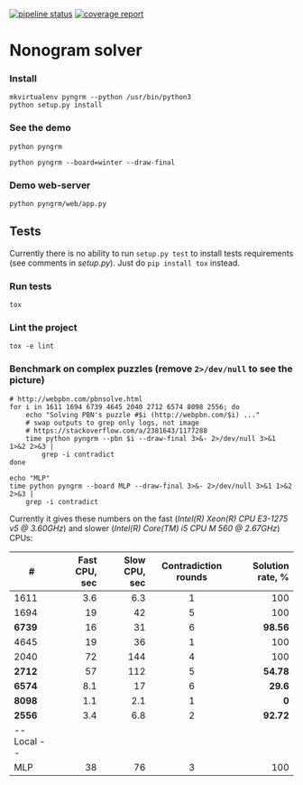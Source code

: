 [![pipeline status](https://gitlab.com/tsionyx/pyngrm/badges/dev/pipeline.svg)](https://gitlab.com/tsionyx/pyngrm/pipelines)
[![coverage report](https://gitlab.com/tsionyx/pyngrm/badges/dev/coverage.svg?job=test)](https://gitlab.com/tsionyx/pyngrm/commits/dev)


# Nonogram solver

### Install
```
mkvirtualenv pyngrm --python /usr/bin/python3
python setup.py install
```

### See the demo
```
python pyngrm

python pyngrm --board=winter --draw-final
```

### Demo web-server
```
python pyngrm/web/app.py
```


## Tests

Currently there is no ability to run `setup.py test` to install
tests requirements (see comments in _setup.py_). Just do
`pip install tox` instead.

### Run tests

```
tox
```

### Lint the project

```
tox -e lint
```

### Benchmark on complex puzzles (remove `2>/dev/null` to see the picture)

```
# http://webpbn.com/pbnsolve.html
for i in 1611 1694 6739 4645 2040 2712 6574 8098 2556; do
    echo "Solving PBN's puzzle #$i (http://webpbn.com/$i) ..."
    # swap outputs to grep only logs, not image
    # https://stackoverflow.com/a/2381643/1177288
    time python pyngrm --pbn $i --draw-final 3>&- 2>/dev/null 3>&1 1>&2 2>&3 |
        grep -i contradict
done

echo "MLP"
time python pyngrm --board MLP --draw-final 3>&- 2>/dev/null 3>&1 1>&2 2>&3 |
    grep -i contradict
```

Currently it gives these numbers on the fast (_Intel(R) Xeon(R) CPU E3-1275 v5 @ 3.60GHz_)
and slower (_Intel(R) Core(TM) i5 CPU  M 560  @ 2.67GHz_) CPUs:

| #         | Fast CPU, sec | Slow CPU, sec | Contradiction rounds | Solution rate, % |
|-----------|--------------:|--------------:|:--------------------:|-----------------:|
| 1611      | 3.6           | 6.3           | 1                    | 100              |
| 1694      | 19            | 42            | 5                    | 100              |
| **6739**  | 16            | 31            | 6                    | **98.56**        |
| 4645      | 19            | 36            | 1                    | 100              |
| 2040      | 72            | 144           | 4                    | 100              |
| **2712**  | 57            | 112           | 5                    | **54.78**        |
| **6574**  | 8.1           | 17            | 6                    | **29.6**         |
| **8098**  | 1.1           | 2.1           | 1                    | **0**            |
| **2556**  | 3.4           | 6.8           | 2                    | **92.72**        |
|-- Local --                                                                          |
| MLP       | 38            | 76            | 3                    | 100              |
